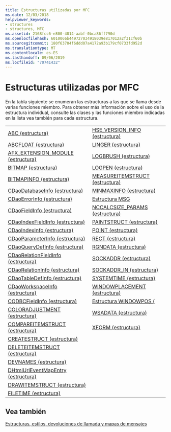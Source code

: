 ```yaml
---
title: Estructuras utilizadas por MFC
ms.date: 12/03/2018
helpviewer_keywords:
- structures
- structures, MFC
ms.assetid: 2168fcc6-e800-4814-aabf-0bca86ff790d
ms.openlocfilehash: 6010066b449727034918039e817012a2f31cf60b
ms.sourcegitcommit: 180f63704f6ddd07a4172a93b179cf0733fd952d
ms.translationtype: MT
ms.contentlocale: es-ES
ms.lasthandoff: 09/06/2019
ms.locfileid: "70741432"
---
```

# <a name="structures-used-by-mfc"></a>Estructuras utilizadas por MFC

En la tabla siguiente se enumeran las estructuras a las que se llama desde varias funciones miembro. Para obtener más información sobre el uso de la estructura individual, consulte las clases y las funciones miembro indicadas en la lista vea también para cada estructura.

|||
|-|-|
|[ABC (estructura)](/windows/win32/api/wingdi/ns-wingdi-abc)|[HSE_VERSION_INFO (estructura)](../../mfc/reference/hse-version-info-structure.md)|
|[ABCFLOAT (estructura)](/windows/win32/api/wingdi/ns-wingdi-abcfloat)|[LINGER (estructura)](/windows/win32/api/winsock/ns-winsock-linger)|
|[AFX_EXTENSION_MODULE (estructura)](../../mfc/reference/afx-extension-module-structure.md)|[LOGBRUSH (estructura)](/windows/win32/api/wingdi/ns-wingdi-logbrush)|
|[BITMAP (estructura)](/windows/win32/api/wingdi/ns-wingdi-bitmap)|[LOGPEN (estructura)](/windows/win32/api/Wingdi/ns-wingdi-logpen)|
|[BITMAPINFO (estructura)](/windows/win32/api/wingdi/ns-wingdi-bitmapinfo)|[MEASUREITEMSTRUCT (estructura)](/windows/win32/api/winuser/ns-winuser-measureitemstruct)|
|[CDaoDatabaseInfo (estructura)](../../mfc/reference/cdaodatabaseinfo-structure.md)|[MINMAXINFO (estructura)](/windows/win32/api/winuser/ns-winuser-minmaxinfo)|
|[CDaoErrorInfo (estructura)](../../mfc/reference/cdaoerrorinfo-structure.md)|[Estructura MSG](/windows/win32/api/winuser/ns-winuser-msg)|
|[CDaoFieldInfo (estructura)](../../mfc/reference/cdaofieldinfo-structure.md)|[NCCALCSIZE_PARAMS (estructura)](/windows/win32/api/winuser/ns-winuser-nccalcsize_params)|
|[CDaoIndexFieldInfo (estructura)](../../mfc/reference/cdaoindexfieldinfo-structure.md)|[PAINTSTRUCT (estructura)](/windows/win32/api/winuser/ns-winuser-paintstruct)|
|[CDaoIndexInfo (estructura)](../../mfc/reference/cdaoindexinfo-structure.md)|[POINT (estructura)](/windows/win32/api/windef/ns-windef-point)|
|[CDaoParameterInfo (estructura)](../../mfc/reference/cdaoparameterinfo-structure.md)|[RECT (estructura)](/windows/win32/api/windef/ns-windef-rect)|
|[CDaoQueryDefInfo (estructura)](../../mfc/reference/cdaoquerydefinfo-structure.md)|[RGNDATA (estructura)](/windows/win32/api/wingdi/ns-wingdi-rgndata)|
|[CDaoRelationFieldInfo (estructura)](../../mfc/reference/cdaorelationfieldinfo-structure.md)|[SOCKADDR (estructura)](/windows/win32/winsock/sockaddr-2)|
|[CDaoRelationInfo (estructura)](../../mfc/reference/cdaorelationinfo-structure.md)|[SOCKADDR_IN (estructura)](/windows/win32/winsock/sockaddr-2)|
|[CDaoTableDefInfo (estructura)](../../mfc/reference/cdaotabledefinfo-structure.md)|[SYSTEMTIME (estructura)](/windows/win32/api/minwinbase/ns-minwinbase-systemtime)
|[CDaoWorkspaceInfo (estructura)](../../mfc/reference/cdaoworkspaceinfo-structure.md)|[WINDOWPLACEMENT (estructura)](/windows/win32/api/winuser/ns-winuser-windowplacement)|
|[CODBCFieldInfo (estructura)](../../mfc/reference/codbcfieldinfo-structure.md)|[Estructura WINDOWPOS (](/windows/win32/api/winuser/ns-winuser-windowpos)
|[COLORADJUSTMENT (estructura)](/windows/win32/api/wingdi/ns-wingdi-coloradjustment)|[WSADATA (estructura)](/windows/win32/api/winsock2/ns-winsock2-wsadata)|
|[COMPAREITEMSTRUCT (estructura)](/windows/win32/api/winuser/ns-winuser-compareitemstruct)|[XFORM (estructura)](/windows/win32/api/wingdi/ns-wingdi-xform)|
|[CREATESTRUCT (estructura)](/windows/win32/api/winuser/ns-winuser-createstructw)||
|[DELETEITEMSTRUCT (estructura)](/windows/win32/api/winuser/ns-winuser-deleteitemstruct)||
|[DEVNAMES (estructura)](/windows/win32/api/commdlg/ns-commdlg-devnames)||
|[DHtmlUrlEventMapEntry (estructura)](../../mfc/reference/dhtmlurleventmapentry-structure.md)||
|[DRAWITEMSTRUCT (estructura)](/windows/win32/api/winuser/ns-winuser-drawitemstruct)||
|[FILETIME (estructura)](/windows/win32/api/minwinbase/ns-minwinbase-filetime)||

## <a name="see-also"></a>Vea también

[Estructuras, estilos, devoluciones de llamada y mapas de mensajes](../../mfc/reference/structures-styles-callbacks-and-message-maps.md)
